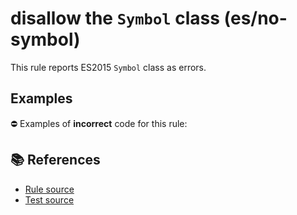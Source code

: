 # disallow the `Symbol` class (es/no-symbol)

This rule reports ES2015 `Symbol` class as errors.

## Examples

⛔ Examples of **incorrect** code for this rule:

<eslint-playground type="bad" code="/*eslint es/no-symbol: error */
let s = Symbol(&quot;s&quot;)
" />

## 📚 References

- [Rule source](https://github.com/mysticatea/eslint-plugin-es/blob/v1.3.0/lib/rules/no-symbol.js)
- [Test source](https://github.com/mysticatea/eslint-plugin-es/blob/v1.3.0/tests/lib/rules/no-symbol.js)
